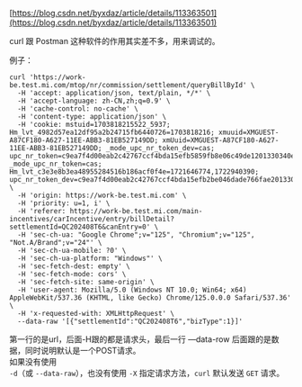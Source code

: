 [https://blog.csdn.net/byxdaz/article/details/113363501](https://blog.csdn.net/byxdaz/article/details/113363501)

curl 跟 Postman 这种软件的作用其实差不多，用来调试的。

例子：

```Shell
curl 'https://work-be.test.mi.com/mtop/nr/commission/settlement/queryBillById' \
  -H 'accept: application/json, text/plain, */*' \
  -H 'accept-language: zh-CN,zh;q=0.9' \
  -H 'cache-control: no-cache' \
  -H 'content-type: application/json' \
  -H 'cookie: mstuid=1703818215522_5937; Hm_lvt_4982d57ea12df95a2b24715fb6440726=1703818216; xmuuid=XMGUEST-A87CF180-A627-11EE-ABB3-81EB527149DD; xmUuid=XMGUEST-A87CF180-A627-11EE-ABB3-81EB527149DD; _mode_upc_nr_token_dev=cas; upc_nr_token=c9ea7f4d00eab2c42767ccf4bda15efb5859fb8e06c49de1201330340e3a7603; _mode_upc_nr_token=cas; Hm_lvt_c3e3e8b3ea48955284516b186acf0f4e=1721646774,1722940390; upc_nr_token_dev=c9ea7f4d00eab2c42767ccf4bda15efb2be046dade766fae201330340e3a7603' \
  -H 'origin: https://work-be.test.mi.com' \
  -H 'priority: u=1, i' \
  -H 'referer: https://work-be.test.mi.com/main-incentives/carIncentive/entry/billDetail?settlementId=QC202408T6&canEntry=0' \
  -H 'sec-ch-ua: "Google Chrome";v="125", "Chromium";v="125", "Not.A/Brand";v="24"' \
  -H 'sec-ch-ua-mobile: ?0' \
  -H 'sec-ch-ua-platform: "Windows"' \
  -H 'sec-fetch-dest: empty' \
  -H 'sec-fetch-mode: cors' \
  -H 'sec-fetch-site: same-origin' \
  -H 'user-agent: Mozilla/5.0 (Windows NT 10.0; Win64; x64) AppleWebKit/537.36 (KHTML, like Gecko) Chrome/125.0.0.0 Safari/537.36' \
  -H 'x-requested-with: XMLHttpRequest' \
  --data-raw '[{"settlementId":"QC202408T6","bizType":1}]'
```

第一行的是url，后面-H跟的都是请求头，最后一行 —data-row 后面跟的是数据，同时说明默认是一个POST请求。  
如果没有使用  
`-d`（或 `--data-raw`），也没有使用 `-X` 指定请求方法，`curl` 默认发送 `GET` 请求。